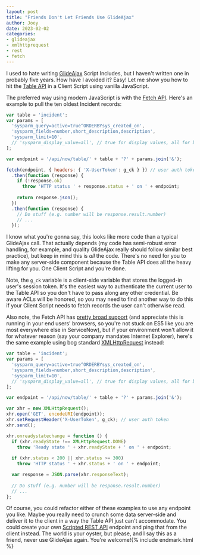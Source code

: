 ```yaml
---
layout: post
title: "Friends Don't Let Friends Use GlideAjax"
author: Joey
date: 2023-02-02
categories: 
- glideajax
- xmlhttprequest
- rest
- fetch
---
```


I used to hate writing [GlideAjax](https://docs.servicenow.com/bundle/tokyo-application-development/page/app-store/dev_portal/API_reference/GlideAjax/concept/c_GlideAjaxAPI.html) Script Includes, but I haven't written one in probably five years. How have I avoided it? Easy! Let me show you how to hit the [Table <abbr>API</abbr>](https://docs.servicenow.com/bundle/tokyo-application-development/page/integrate/inbound-rest/concept/c_TableAPI.html) in a Client Script using vanilla JavaScript.

The preferred way using modern JavaScript is with the [Fetch <abbr>API</abbr>](https://developer.mozilla.org/en-US/docs/Web/API/Fetch_API). Here's an example to pull the ten oldest Incident records:

~~~ javascript
var table = 'incident';
var params = [
  'sysparm_query=active=true^ORDERBYsys_created_on',
  'sysparm_fields=number,short_description,description',
  'sysparm_limit=10',
  // 'sysparm_display_value=all', // true for display values, all for both
];

var endpoint = '/api/now/table/' + table + '?' + params.join('&');

fetch(endpoint, { headers: { 'X-UserToken': g_ck } }) // user auth token
  .then(function (response) {
    if (!response.ok)
      throw 'HTTP status ' + response.status + ' on ' + endpoint;
      
    return response.json();
  })
  .then(function (response) {
    // Do stuff (e.g. number will be response.result.number)
    // ...
  });
~~~

I know what you're gonna say, this looks like more code than a typical GlideAjax call. That actually depends (my code has semi-robust error handling, for example, and quality GlideAjax really should follow similar best practice), but keep in mind this is _all_ the code. There's no need for you to make any server-side component because the Table <abbr>API</abbr> does all the heavy lifting for you. One Client Script and you're done.

Note, the `g_ck` variable is a client-side variable that stores the logged-in user's session token. It's the easiest way to authenticate the current user to the Table <abbr>API</abbr> so you don't have to pass along any other credential. Be aware <abbr>ACL</abbr>s will be honored, so you may need to find another way to do this if your Client Script needs to fetch records the user can't otherwise read.

Also note, the Fetch <abbr>API</abbr> has [pretty broad support](https://caniuse.com/?search=fetch) (and appreciate this is running in your end users' browsers, so you're not stuck on <abbr>ES</abbr>5 like you are most everywhere else in ServiceNow), but if your environment won't allow it for whatever reason (say your company mandates Internet Explorer), here's the same example using bog standard [<abbr>XML</abbr>HttpRequest](https://developer.mozilla.org/en-US/docs/Web/API/XMLHttpRequest) instead:

~~~ javascript
var table = 'incident';
var params = [
  'sysparm_query=active=true^ORDERBYsys_created_on',
  'sysparm_fields=number,short_description,description',
  'sysparm_limit=10',
  // 'sysparm_display_value=all', // true for display values, all for both
];

var endpoint = '/api/now/table/' + table + '?' + params.join('&');

var xhr = new XMLHttpRequest();
xhr.open('GET', encodeURI(endpoint));
xhr.setRequestHeader('X-UserToken', g_ck); // user auth token
xhr.send();

xhr.onreadystatechange = function () {
  if (xhr.readyState !== XMLHttpRequest.DONE)
    throw 'Ready state ' + xhr.readyState + ' on ' + endpoint;
    
  if (xhr.status < 200 || xhr.status >= 300)
    throw 'HTTP status ' + xhr.status + ' on ' + endpoint;

  var response = JSON.parse(xhr.responseText);
  
  // Do stuff (e.g. number will be response.result.number)
  // ...
};
~~~

Of course, you could refactor either of these examples to use any endpoint you like. Maybe you really need to crunch some data server-side and deliver it to the client in a way the Table <abbr>API</abbr> just can't accommodate. You could create your own [Scripted <abbr>REST</abbr> <abbr>API</abbr>](https://docs.servicenow.com/bundle/tokyo-application-development/page/integrate/custom-web-services/concept/c_CustomWebServices.html) endpoint and ping that from the client instead. The world is your oyster, but please, and I say this as a friend, never use GlideAjax again. You're welcome!{% include endmark.html %}